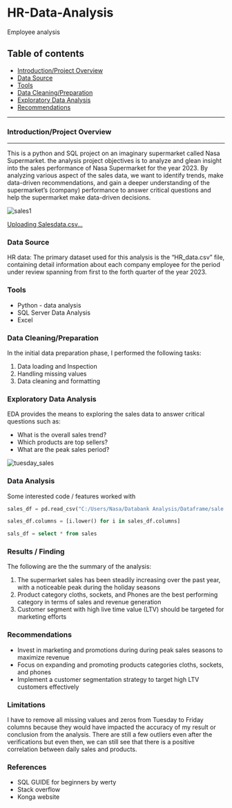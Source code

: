 # HR-Data-Analysis
Employee analysis

## Table of contents
- [Introduction/Project Overview](#introductionproject-overview)
- [Data Source](#data-source)
- [Tools](#tools)
- [Data Cleaning/Preparation](#data-cleaningpreparation)
- [Exploratory Data Analysis](#exploratory-data-analysis)
- [Recommendations](#recommendations)
***

### Introduction/Project Overview
---

This is a python and SQL project on an imaginary supermarket called Nasa Supermarket. the analysis project objectives is to analyze and glean insight into the sales performance of Nasa Supermarket for the year 2023. By analyzing various aspect of the sales data, we want to identify trends, make data-driven recommendations, and gain a deeper understanding of the supermarket’s (company) performance to answer critical questions and help the supermarket make data-driven decisions.


![sales1](https://github.com/CChukwu-data-analyst/HR-Data-Analysis/assets/170612341/b764736f-839e-4c6e-adba-af08d651a08c)


[Uploading Salesdata.csv…]()

### Data Source

HR data: The primary dataset used for this analysis is the “HR_data.csv” file, containing detail information about each company employee for the period under review spanning from first to the forth quarter of the year 2023.

### Tools

- Python - data analysis
-	SQL Server Data Analysis
-	Excel

### Data Cleaning/Preparation

In the initial data preparation phase, I performed the following tasks:

1.	Data loading and Inspection
2.	Handling missing values
3.	Data cleaning and formatting

### Exploratory Data Analysis

EDA provides the means to exploring the sales data to answer critical questions such as:

-	What is the overall sales trend?
-	Which products are top sellers? 
-	What are the peak sales period?


![tuesday_sales](https://github.com/CChukwu-data-analyst/HR-Data-Analysis/assets/170612341/11a5aa54-953f-4a60-8736-c92798f577b8)


### Data Analysis

Some interested code / features worked with

```python
sales_df = pd.read_csv("C:/Users/Nasa/Databank Analysis/Dataframe/sale.csv")
```

```python
sales_df.columns = [i.lower() for i in sales_df.columns]
```

```sql
sals_df = select * from sales
```

### Results / Finding

The following are the the summary of the analysis:

1.	The supermarket sales has been steadily increasing over the past year, with a noticeable peak during the holiday seasons
2.	Product category cloths, sockets, and Phones are the best performing category in terms of sales and revenue generation
3.	Customer segment with high live time value (LTV) should be targeted for marketing efforts

### Recommendations

- Invest in marketing and promotions during during peak sales seasons to maximize revenue
-	Focus on expanding and promoting products categories cloths, sockets, and phones
-	Implement a customer segmentation strategy to target high LTV customers effectively

### Limitations

I have to remove all missing values and zeros from Tuesday to Friday columns because they would have impacted the accuracy of my result or conclusion from the analysis. There are still a few outliers even after the verifications but even then, we can still see that there is a positive correlation between daily sales and products.

### References

-	SQL GUIDE for beginners by werty
-	Stack overflow
-	Konga website

